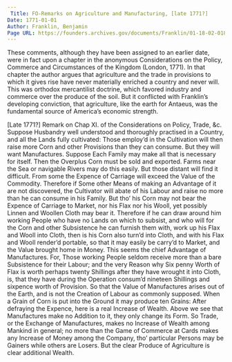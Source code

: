 ```yaml
---
 Title: FO-Remarks on Agriculture and Manufacturing, [late 1771?]
Date: 1771-01-01
Author: Franklin, Benjamin
Page URL: https://founders.archives.gov/documents/Franklin/01-18-02-0182
---
```


These comments, although they have been assigned to an earlier date, were in fact upon a chapter in the anonymous Considerations on the Policy, Commerce and Circumstances of the Kingdom (London, 1771). In that chapter the author argues that agriculture and the trade in provisions to which it gives rise have never materially enriched a country and never will. This was orthodox mercantilist doctrine, which favored industry and commerce over the produce of the soil. But it conflicted with Franklin’s developing conviction, that agriculture, like the earth for Antaeus, was the fundamental source of America’s economic strength.
 
[Late 1771?]
Remark on Chap XI. of the Considerations on Policy, Trade, &c.
Suppose Husbandry well understood and thoroughly practised in a Country, and all the Lands fully cultivated:
Those employ’d in the Cultivation will then raise more Corn and other Provisions than they can consume.
But they will want Manufactures.
Suppose Each Family may make all that is necessary for itself.
Then the Overplus Corn must be sold and exported.
Farms near the Sea or navigable Rivers may do this easily. But those distant will find it difficult. From some the Expence of Carriage will exceed the Value of the Commodity. Therefore if Some other Means of making an Advantage of it are not discovered, the Cultivator will abate of his Labour and raise no more than he can consume in his Family.
But tho’ his Corn may not bear the Expence of Carriage to Market, nor his Flax nor his Wooll, yet possibly Linnen and Woollen Cloth may bear it. Therefore if he can draw around him working People who have no Lands on which to subsist, and who will for the Corn and other Subsistence he can furnish them with, work up his Flax and Wooll into Cloth, then is his Corn also turn’d into Cloth, and with his Flax and Wooll render’d portable, so that it may easily be carry’d to Market, and the Value brought home in Money. This seems the chief Advantage of Manufactures.
For, Those working People seldom receive more than a bare Subsistence for their Labour; and the very Reason why Six penny Worth of Flax is worth perhaps twenty Shillings after they have wrought it into Cloth, is, that they have during the Operation consum’d nineteen Shillings and sixpence worth of Provision.
So that the Value of Manufactures arises out of the Earth, and is not the Creation of Labour as commonly supposed.
When a Grain of Corn is put into the Ground it may produce ten Grains: After defraying the Expence, here is a real Increase of Wealth. Above we see that Manufactures make no Addition to it, they only change its Form. So Trade, or the Exchange of Manufactures, makes no Increase of Wealth among Mankind in general; no more than the Game of Commerce at Cards makes any Increase of Money among the Company, tho’ particular Persons may be Gainers while others are Losers. But the clear Produce of Agriculture is clear additional Wealth.


